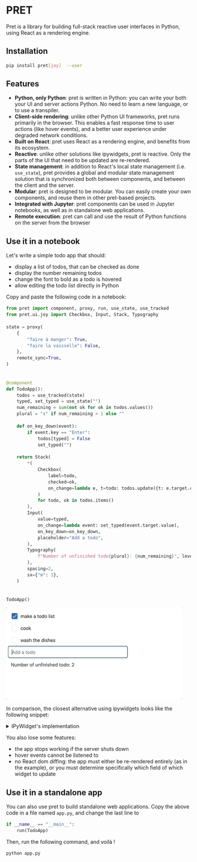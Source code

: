 # PRET

Pret is a library for building full-stack reactive user interfaces in Python, using React as a rendering engine.

## Installation

```bash
pip install pret[joy]  --user
```

## Features

- **Python, only Python**: pret is written in Python: you can write your both your UI and server actions Python. No need to learn a new language, or to use a transpiler.
- **Client-side rendering**: unlike other Python UI frameworks, pret runs primarily in the browser. This enables a fast response time to user actions (like hover events), and a better user experience under degraded network conditions.
- **Built on React**: pret uses React as a rendering engine, and benefits from its ecosystem.
- **Reactive**: unlike other solutions like ipywidgets, pret is reactive. Only the parts of the UI that need to be updated are re-rendered.
- **State management**: in addition to React's local state management (i.e. `use_state`), pret provides a global and modular state management solution that is synchronized both between components, and between the client and the server.
- **Modular**: pret is designed to be modular. You can easily create your own components, and reuse them in other pret-based projects.
- **Integrated with Jupyter**: pret components can be used in Jupyter notebooks, as well as in standalone web applications.
- **Remote execution**: pret can call and use the result of Python functions on the server from the browser

## Use it in a notebook

Let's write a simple todo app that should:

- display a list of todos, that can be checked as done
- display the number remaining todos
- change the font to bold as a todo is hovered
- allow editing the todo list directly in Python

Copy and paste the following code in a notebook:

```python
from pret import component, proxy, run, use_state, use_tracked
from pret.ui.joy import Checkbox, Input, Stack, Typography

state = proxy(
    {
        "faire à manger": True,
        "faire la vaisselle": False,
    },
    remote_sync=True,
)


@component
def TodoApp():
    todos = use_tracked(state)
    typed, set_typed = use_state("")
    num_remaining = sum(not ok for ok in todos.values())
    plural = "s" if num_remaining > 1 else ""

    def on_key_down(event):
        if event.key == "Enter":
            todos[typed] = False
            set_typed("")

    return Stack(
        *(
            Checkbox(
                label=todo,
                checked=ok,
                on_change=lambda e, t=todo: todos.update({t: e.target.checked}),
            )
            for todo, ok in todos.items()
        ),
        Input(
            value=typed,
            on_change=lambda event: set_typed(event.target.value),
            on_key_down=on_key_down,
            placeholder="Add a todo",
        ),
        Typography(
            f"Number of unfinished todo{plural}: {num_remaining}", level="body-md"
        ),
        spacing=2,
        sx={"m": 1},
    )


TodoApp()
```

![Demo Gif](./docs/assets/demo.gif)

In comparison, the closest alternative using ipywidgets looks like the following snippet:

<details>
<summary>IPyWidget's implementation</summary>

```python
import ipywidgets as widgets

state = {
    "faire à manger": True,
    "faire la vaisselle": False,
}


class IPWTodoApp:
    def __init__(self):
        self.box = widgets.VBox()
        self.render()

    def _repr_mimebundle_(self, *args, **kwargs):
        return self.box._repr_mimebundle_(*args, **kwargs)

    def render(self, *args, **kwargs):
        num_remaining = sum([not checked for _, checked in state.items()])
        plural = "s" if num_remaining > 1 else ""

        def on_input_submit(sender):
            state[input_widget.value] = False
            self.render()

        def create_todo_item(todo, checked):
            def update_todo_status(*args, **kwargs):
                state[todo] = checkbox.value
                self.render()

            checkbox = widgets.Checkbox(
                value=checked,
                description=todo,
                disabled=False,
                indent=False,
            )
            checkbox.observe(update_todo_status, names="value")
            return checkbox

        input_widget = widgets.Text(
            placeholder="Add a todo",
            description="",
            disabled=False,
        )
        input_widget.on_submit(on_input_submit)

        self.box.children = [
            *(create_todo_item(todo, checked) for todo, checked in state.items()),
            input_widget,
            widgets.Label(value=f"Number of unfinished todo{plural}: {num_remaining}"),
        ]


IPWTodoApp()
```
</details>

You also lose some features:

- the app stops working if the server shuts down
- hover events cannot be listened to
- no React dom diffing: the app must either be re-rendered entirely (as in the example),
  or you must determine specifically which field of which widget to update

## Use it in a standalone app

You can also use pret to build standalone web applications. Copy the above code in a file
named `app.py`, and change the last line to

```python
if __name__ == "__main__":
    run(TodoApp)
```

Then, run the following command, and voilà !

```bash
python app.py
```
